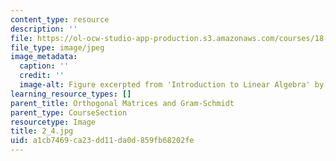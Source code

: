 ```yaml
---
content_type: resource
description: ''
file: https://ol-ocw-studio-app-production.s3.amazonaws.com/courses/18-06sc-linear-algebra-fall-2011/a1cb7469ca23dd11da0d859fb68202fe_2_4.jpg
file_type: image/jpeg
image_metadata:
  caption: ''
  credit: ''
  image-alt: Figure excerpted from 'Introduction to Linear Algebra' by G.S. Strang
learning_resource_types: []
parent_title: Orthogonal Matrices and Gram-Schmidt
parent_type: CourseSection
resourcetype: Image
title: 2_4.jpg
uid: a1cb7469-ca23-dd11-da0d-859fb68202fe
---
```


